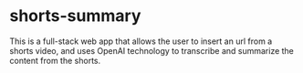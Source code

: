 # shorts-summary

This is a full-stack web app that allows the user to insert an url from a shorts video, and uses OpenAI technology to transcribe and summarize the content from the shorts.
